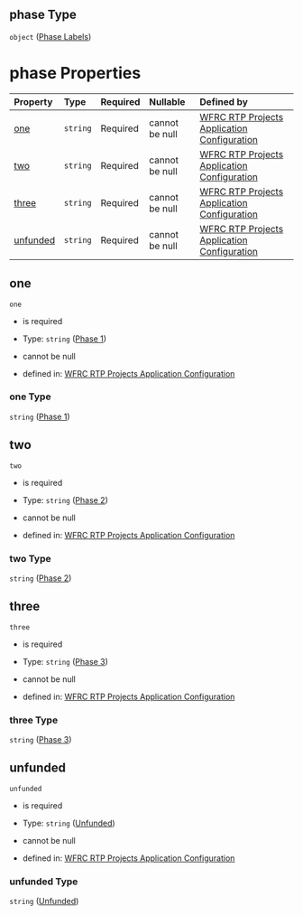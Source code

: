 ## phase Type

`object` ([Phase Labels](config-properties-filter-widget-configuration-properties-primary-checkbox-labels-properties-phase-labels.md))

# phase Properties

| Property              | Type     | Required | Nullable       | Defined by                                                                                                                                                                                                                                                                                                          |
| :-------------------- | :------- | :------- | :------------- | :------------------------------------------------------------------------------------------------------------------------------------------------------------------------------------------------------------------------------------------------------------------------------------------------------------------ |
| [one](#one)           | `string` | Required | cannot be null | [WFRC RTP Projects Application Configuration](config-properties-filter-widget-configuration-properties-primary-checkbox-labels-properties-phase-labels-properties-phase-1.md "https://wfrc.org/rtp-2023-adopted-map/config.schema.json#/properties/filter/properties/labels/properties/phase/properties/one")       |
| [two](#two)           | `string` | Required | cannot be null | [WFRC RTP Projects Application Configuration](config-properties-filter-widget-configuration-properties-primary-checkbox-labels-properties-phase-labels-properties-phase-2.md "https://wfrc.org/rtp-2023-adopted-map/config.schema.json#/properties/filter/properties/labels/properties/phase/properties/two")       |
| [three](#three)       | `string` | Required | cannot be null | [WFRC RTP Projects Application Configuration](config-properties-filter-widget-configuration-properties-primary-checkbox-labels-properties-phase-labels-properties-phase-3.md "https://wfrc.org/rtp-2023-adopted-map/config.schema.json#/properties/filter/properties/labels/properties/phase/properties/three")     |
| [unfunded](#unfunded) | `string` | Required | cannot be null | [WFRC RTP Projects Application Configuration](config-properties-filter-widget-configuration-properties-primary-checkbox-labels-properties-phase-labels-properties-unfunded.md "https://wfrc.org/rtp-2023-adopted-map/config.schema.json#/properties/filter/properties/labels/properties/phase/properties/unfunded") |

## one



`one`

* is required

* Type: `string` ([Phase 1](config-properties-filter-widget-configuration-properties-primary-checkbox-labels-properties-phase-labels-properties-phase-1.md))

* cannot be null

* defined in: [WFRC RTP Projects Application Configuration](config-properties-filter-widget-configuration-properties-primary-checkbox-labels-properties-phase-labels-properties-phase-1.md "https://wfrc.org/rtp-2023-adopted-map/config.schema.json#/properties/filter/properties/labels/properties/phase/properties/one")

### one Type

`string` ([Phase 1](config-properties-filter-widget-configuration-properties-primary-checkbox-labels-properties-phase-labels-properties-phase-1.md))

## two



`two`

* is required

* Type: `string` ([Phase 2](config-properties-filter-widget-configuration-properties-primary-checkbox-labels-properties-phase-labels-properties-phase-2.md))

* cannot be null

* defined in: [WFRC RTP Projects Application Configuration](config-properties-filter-widget-configuration-properties-primary-checkbox-labels-properties-phase-labels-properties-phase-2.md "https://wfrc.org/rtp-2023-adopted-map/config.schema.json#/properties/filter/properties/labels/properties/phase/properties/two")

### two Type

`string` ([Phase 2](config-properties-filter-widget-configuration-properties-primary-checkbox-labels-properties-phase-labels-properties-phase-2.md))

## three



`three`

* is required

* Type: `string` ([Phase 3](config-properties-filter-widget-configuration-properties-primary-checkbox-labels-properties-phase-labels-properties-phase-3.md))

* cannot be null

* defined in: [WFRC RTP Projects Application Configuration](config-properties-filter-widget-configuration-properties-primary-checkbox-labels-properties-phase-labels-properties-phase-3.md "https://wfrc.org/rtp-2023-adopted-map/config.schema.json#/properties/filter/properties/labels/properties/phase/properties/three")

### three Type

`string` ([Phase 3](config-properties-filter-widget-configuration-properties-primary-checkbox-labels-properties-phase-labels-properties-phase-3.md))

## unfunded



`unfunded`

* is required

* Type: `string` ([Unfunded](config-properties-filter-widget-configuration-properties-primary-checkbox-labels-properties-phase-labels-properties-unfunded.md))

* cannot be null

* defined in: [WFRC RTP Projects Application Configuration](config-properties-filter-widget-configuration-properties-primary-checkbox-labels-properties-phase-labels-properties-unfunded.md "https://wfrc.org/rtp-2023-adopted-map/config.schema.json#/properties/filter/properties/labels/properties/phase/properties/unfunded")

### unfunded Type

`string` ([Unfunded](config-properties-filter-widget-configuration-properties-primary-checkbox-labels-properties-phase-labels-properties-unfunded.md))
